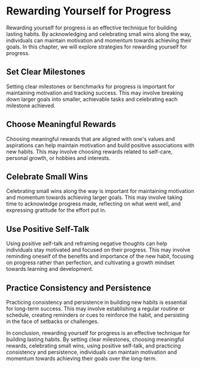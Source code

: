 Rewarding Yourself for Progress
==================================================================================

Rewarding yourself for progress is an effective technique for building lasting habits. By acknowledging and celebrating small wins along the way, individuals can maintain motivation and momentum towards achieving their goals. In this chapter, we will explore strategies for rewarding yourself for progress.

Set Clear Milestones
--------------------

Setting clear milestones or benchmarks for progress is important for maintaining motivation and tracking success. This may involve breaking down larger goals into smaller, achievable tasks and celebrating each milestone achieved.

Choose Meaningful Rewards
-------------------------

Choosing meaningful rewards that are aligned with one's values and aspirations can help maintain motivation and build positive associations with new habits. This may involve choosing rewards related to self-care, personal growth, or hobbies and interests.

Celebrate Small Wins
--------------------

Celebrating small wins along the way is important for maintaining motivation and momentum towards achieving larger goals. This may involve taking time to acknowledge progress made, reflecting on what went well, and expressing gratitude for the effort put in.

Use Positive Self-Talk
----------------------

Using positive self-talk and reframing negative thoughts can help individuals stay motivated and focused on their progress. This may involve reminding oneself of the benefits and importance of the new habit, focusing on progress rather than perfection, and cultivating a growth mindset towards learning and development.

Practice Consistency and Persistence
------------------------------------

Practicing consistency and persistence in building new habits is essential for long-term success. This may involve establishing a regular routine or schedule, creating reminders or cues to reinforce the habit, and persisting in the face of setbacks or challenges.

In conclusion, rewarding yourself for progress is an effective technique for building lasting habits. By setting clear milestones, choosing meaningful rewards, celebrating small wins, using positive self-talk, and practicing consistency and persistence, individuals can maintain motivation and momentum towards achieving their goals over the long-term.
